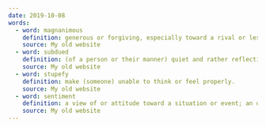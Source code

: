 ```yaml
---
date: 2019-10-08
words:
  - word: magnanimous
    definition: generous or forgiving, especially toward a rival or less powerful person.
    source: My old website
  - word: subdued
    definition: (of a person or their manner) quiet and rather reflective or depressed. 
    source: My old website
  - word: stupefy
    definition: make (someone) unable to think or feel properly. 
    source: My old website
  - word: sentiment
    definition: a view of or attitude toward a situation or event; an opinion. 
    source: My old website
---
```

